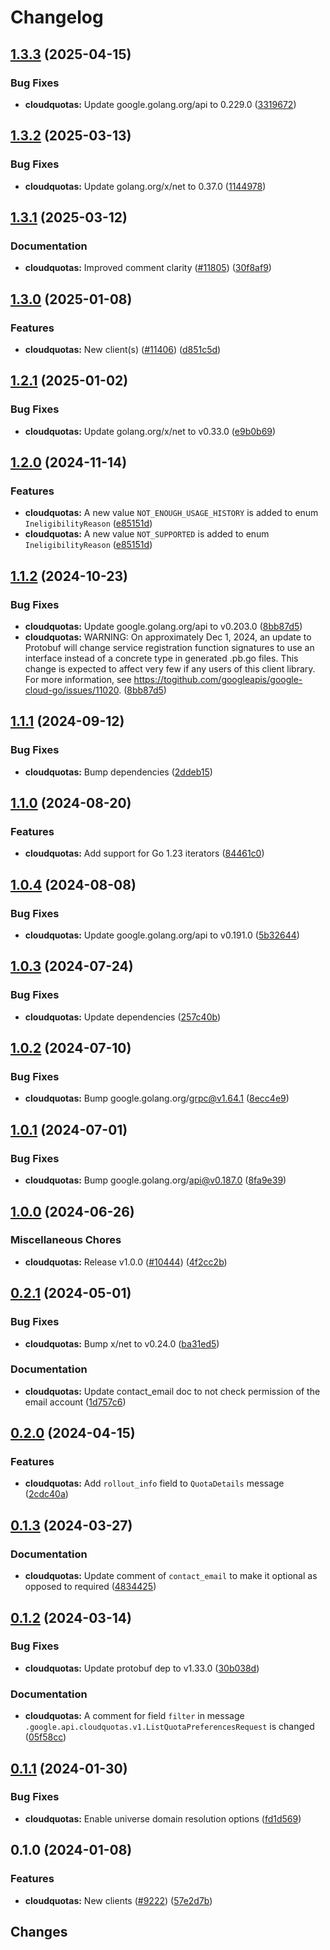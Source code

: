 # Changelog




## [1.3.3](https://github.com/googleapis/google-cloud-go/compare/cloudquotas/v1.3.2...cloudquotas/v1.3.3) (2025-04-15)


### Bug Fixes

* **cloudquotas:** Update google.golang.org/api to 0.229.0 ([3319672](https://github.com/googleapis/google-cloud-go/commit/3319672f3dba84a7150772ccb5433e02dab7e201))

## [1.3.2](https://github.com/googleapis/google-cloud-go/compare/cloudquotas/v1.3.1...cloudquotas/v1.3.2) (2025-03-13)


### Bug Fixes

* **cloudquotas:** Update golang.org/x/net to 0.37.0 ([1144978](https://github.com/googleapis/google-cloud-go/commit/11449782c7fb4896bf8b8b9cde8e7441c84fb2fd))

## [1.3.1](https://github.com/googleapis/google-cloud-go/compare/cloudquotas/v1.3.0...cloudquotas/v1.3.1) (2025-03-12)


### Documentation

* **cloudquotas:** Improved comment clarity ([#11805](https://github.com/googleapis/google-cloud-go/issues/11805)) ([30f8af9](https://github.com/googleapis/google-cloud-go/commit/30f8af98c23feec33fa1fe873833b7f4e7783119))

## [1.3.0](https://github.com/googleapis/google-cloud-go/compare/cloudquotas/v1.2.1...cloudquotas/v1.3.0) (2025-01-08)


### Features

* **cloudquotas:** New client(s) ([#11406](https://github.com/googleapis/google-cloud-go/issues/11406)) ([d851c5d](https://github.com/googleapis/google-cloud-go/commit/d851c5dd3646bd9b45616d3ab6adda43d55f3ed2))

## [1.2.1](https://github.com/googleapis/google-cloud-go/compare/cloudquotas/v1.2.0...cloudquotas/v1.2.1) (2025-01-02)


### Bug Fixes

* **cloudquotas:** Update golang.org/x/net to v0.33.0 ([e9b0b69](https://github.com/googleapis/google-cloud-go/commit/e9b0b69644ea5b276cacff0a707e8a5e87efafc9))

## [1.2.0](https://github.com/googleapis/google-cloud-go/compare/cloudquotas/v1.1.2...cloudquotas/v1.2.0) (2024-11-14)


### Features

* **cloudquotas:** A new value `NOT_ENOUGH_USAGE_HISTORY` is added to enum `IneligibilityReason` ([e85151d](https://github.com/googleapis/google-cloud-go/commit/e85151ddc5f70174f951265106d5a114191c5f53))
* **cloudquotas:** A new value `NOT_SUPPORTED` is added to enum `IneligibilityReason` ([e85151d](https://github.com/googleapis/google-cloud-go/commit/e85151ddc5f70174f951265106d5a114191c5f53))

## [1.1.2](https://github.com/googleapis/google-cloud-go/compare/cloudquotas/v1.1.1...cloudquotas/v1.1.2) (2024-10-23)


### Bug Fixes

* **cloudquotas:** Update google.golang.org/api to v0.203.0 ([8bb87d5](https://github.com/googleapis/google-cloud-go/commit/8bb87d56af1cba736e0fe243979723e747e5e11e))
* **cloudquotas:** WARNING: On approximately Dec 1, 2024, an update to Protobuf will change service registration function signatures to use an interface instead of a concrete type in generated .pb.go files. This change is expected to affect very few if any users of this client library. For more information, see https://togithub.com/googleapis/google-cloud-go/issues/11020. ([8bb87d5](https://github.com/googleapis/google-cloud-go/commit/8bb87d56af1cba736e0fe243979723e747e5e11e))

## [1.1.1](https://github.com/googleapis/google-cloud-go/compare/cloudquotas/v1.1.0...cloudquotas/v1.1.1) (2024-09-12)


### Bug Fixes

* **cloudquotas:** Bump dependencies ([2ddeb15](https://github.com/googleapis/google-cloud-go/commit/2ddeb1544a53188a7592046b98913982f1b0cf04))

## [1.1.0](https://github.com/googleapis/google-cloud-go/compare/cloudquotas/v1.0.4...cloudquotas/v1.1.0) (2024-08-20)


### Features

* **cloudquotas:** Add support for Go 1.23 iterators ([84461c0](https://github.com/googleapis/google-cloud-go/commit/84461c0ba464ec2f951987ba60030e37c8a8fc18))

## [1.0.4](https://github.com/googleapis/google-cloud-go/compare/cloudquotas/v1.0.3...cloudquotas/v1.0.4) (2024-08-08)


### Bug Fixes

* **cloudquotas:** Update google.golang.org/api to v0.191.0 ([5b32644](https://github.com/googleapis/google-cloud-go/commit/5b32644eb82eb6bd6021f80b4fad471c60fb9d73))

## [1.0.3](https://github.com/googleapis/google-cloud-go/compare/cloudquotas/v1.0.2...cloudquotas/v1.0.3) (2024-07-24)


### Bug Fixes

* **cloudquotas:** Update dependencies ([257c40b](https://github.com/googleapis/google-cloud-go/commit/257c40bd6d7e59730017cf32bda8823d7a232758))

## [1.0.2](https://github.com/googleapis/google-cloud-go/compare/cloudquotas/v1.0.1...cloudquotas/v1.0.2) (2024-07-10)


### Bug Fixes

* **cloudquotas:** Bump google.golang.org/grpc@v1.64.1 ([8ecc4e9](https://github.com/googleapis/google-cloud-go/commit/8ecc4e9622e5bbe9b90384d5848ab816027226c5))

## [1.0.1](https://github.com/googleapis/google-cloud-go/compare/cloudquotas/v1.0.0...cloudquotas/v1.0.1) (2024-07-01)


### Bug Fixes

* **cloudquotas:** Bump google.golang.org/api@v0.187.0 ([8fa9e39](https://github.com/googleapis/google-cloud-go/commit/8fa9e398e512fd8533fd49060371e61b5725a85b))

## [1.0.0](https://github.com/googleapis/google-cloud-go/compare/cloudquotas/v0.2.1...cloudquotas/v1.0.0) (2024-06-26)


### Miscellaneous Chores

* **cloudquotas:** Release v1.0.0 ([#10444](https://github.com/googleapis/google-cloud-go/issues/10444)) ([4f2cc2b](https://github.com/googleapis/google-cloud-go/commit/4f2cc2b6925486fc5d0c1d16be82604b8c889659))

## [0.2.1](https://github.com/googleapis/google-cloud-go/compare/cloudquotas/v0.2.0...cloudquotas/v0.2.1) (2024-05-01)


### Bug Fixes

* **cloudquotas:** Bump x/net to v0.24.0 ([ba31ed5](https://github.com/googleapis/google-cloud-go/commit/ba31ed5fda2c9664f2e1cf972469295e63deb5b4))


### Documentation

* **cloudquotas:** Update contact_email doc to not check permission of the email account ([1d757c6](https://github.com/googleapis/google-cloud-go/commit/1d757c66478963d6cbbef13fee939632c742759c))

## [0.2.0](https://github.com/googleapis/google-cloud-go/compare/cloudquotas/v0.1.3...cloudquotas/v0.2.0) (2024-04-15)


### Features

* **cloudquotas:** Add `rollout_info` field to `QuotaDetails` message ([2cdc40a](https://github.com/googleapis/google-cloud-go/commit/2cdc40a0b4288f5ab5f2b2b8f5c1d6453a9c81ec))

## [0.1.3](https://github.com/googleapis/google-cloud-go/compare/cloudquotas/v0.1.2...cloudquotas/v0.1.3) (2024-03-27)


### Documentation

* **cloudquotas:** Update comment of `contact_email` to make it optional as opposed to required ([4834425](https://github.com/googleapis/google-cloud-go/commit/48344254a5d21ec51ffee275c78a15c9345dc09c))

## [0.1.2](https://github.com/googleapis/google-cloud-go/compare/cloudquotas/v0.1.1...cloudquotas/v0.1.2) (2024-03-14)


### Bug Fixes

* **cloudquotas:** Update protobuf dep to v1.33.0 ([30b038d](https://github.com/googleapis/google-cloud-go/commit/30b038d8cac0b8cd5dd4761c87f3f298760dd33a))


### Documentation

* **cloudquotas:** A comment for field `filter` in message `.google.api.cloudquotas.v1.ListQuotaPreferencesRequest` is changed ([05f58cc](https://github.com/googleapis/google-cloud-go/commit/05f58ccce530d8a3ab404356929352002d5156ba))

## [0.1.1](https://github.com/googleapis/google-cloud-go/compare/cloudquotas/v0.1.0...cloudquotas/v0.1.1) (2024-01-30)


### Bug Fixes

* **cloudquotas:** Enable universe domain resolution options ([fd1d569](https://github.com/googleapis/google-cloud-go/commit/fd1d56930fa8a747be35a224611f4797b8aeb698))

## 0.1.0 (2024-01-08)


### Features

* **cloudquotas:** New clients ([#9222](https://github.com/googleapis/google-cloud-go/issues/9222)) ([57e2d7b](https://github.com/googleapis/google-cloud-go/commit/57e2d7bd2730b4acd18eac0e3a18e682b51c3e03))

## Changes

